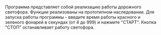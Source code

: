 Программа представляет собой реализацию работы дорожного светофора. Функции реализованы на прототипном наследовании. Для запуска работы программы - введите время работы красного и зеленого фонарей в секундах (от 4 до 999) и нажмите "СТАРТ". Кнопка "СТОП" останавливает работу светофора.
